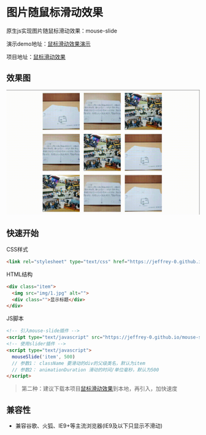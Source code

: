 # 图片随鼠标滑动效果

原生js实现图片随鼠标滑动效果：mouse-slide

演示demo地址：[鼠标滑动效果演示](https://jeffrey-0.github.io/mouse-slide/)

项目地址：[鼠标滑动效果](https://github.com/Jeffrey-0/mouse-slide)

## 效果图

![img](img/鼠标滑动效果.gif)


## 快速开始

CSS样式

```html
<link rel="stylesheet" type="text/css" href="https://jeffrey-0.github.io/mouse-slide/index.css">
```

HTML结构

```html
<div class="item">
  <img src="img/1.jpg" alt="">
  <div class="">显示标题</div>
</div>
```

JS脚本

```html
<!-- 引入mouse-slide插件 -->
<script type="text/javascript" src="https://jeffrey-0.github.io/mouse-slide/index.js"></script>
<!-- 使用slider插件 -->
<script type="text/javascript">
  mouseSlide('item', 500)
  // 参数1： className 要滑动的div的父级类名，默认为item
  // 参数2： animationDuration 滑动的时间/单位毫秒，默认为500
</script>
```

> 第二种：建议下载本项目[鼠标滑动效果](https://github.com/Jeffrey-0/mouse-slide)到本地，再引入，加快速度

## 兼容性

* 兼容谷歌、火狐、IE9+等主流浏览器(IE9及以下只显示不滑动)
